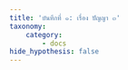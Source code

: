 ```yaml
---
title: 'บันทึกที่ ๑: เรื่อง ปัญญา ๓'
taxonomy:
    category:
        - docs
hide_hypothesis: false
---
```


